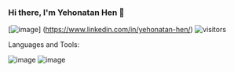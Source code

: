 ### Hi there, I'm Yehonatan Hen 👋
[![image](https://img.shields.io/badge/LinkedIn-0077B5?style=for-the-badge&logo=linkedin&logoColor=white)]
(https://www.linkedin.com/in/yehonatan-hen/) ![visitors](https://visitor-badge.glitch.me/badge?page_id=57364867&left_color=green&right_color=red)

Languages and Tools:

![image](https://img.shields.io/badge/JavaScript-323330?style=for-the-badge&logo=javascript&logoColor=F7DF1E) ![image](https://img.shields.io/badge/JavaScript-323330?style=for-the-badge&logo=javascript&logoColor=F7DF1E)

<!--
**YehonatanHen/YehonatanHen** is a ✨ _special_ ✨ repository because its `README.md` (this file) appears on your GitHub profile.

Here are some ideas to get you started:

- 🔭 I’m currently working on ...
- 🌱 I’m currently learning ...
- 👯 I’m looking to collaborate on ...
- 🤔 I’m looking for help with ...
- 💬 Ask me about ...
- 📫 How to reach me: ...
- 😄 Pronouns: ...
- ⚡ Fun fact: ...
-->
